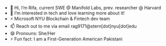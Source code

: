 - 👋 Hi, I’m Rifa, current SWE @ Manifold Labs, prev. researcher @ Harvard
- 👀 I’m interested in tech and love learning more about it!
- ⚡ Microsoft NYU Blockchain & Fintech dev team
- 📫 Reach out to me via email rag9171@stern[dot]nyu[dot]edu
- 😄 Pronouns: She/Her
- ⚡ Fun fact: I am a First-Generation American Pakistani

<!---
Rifa-G/Rifa-G is a ✨ special ✨ repository because its `README.md` (this file) appears on your GitHub profile.
You can click the Preview link to take a look at your changes.
--->
